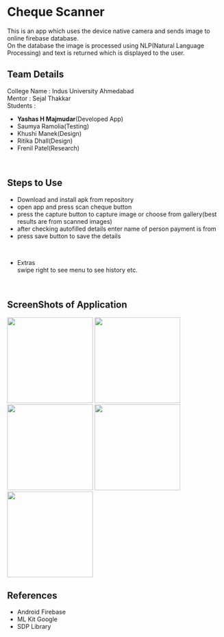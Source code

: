 # Cheque Scanner
This is an app which uses the device native camera and sends image to online firebase database. 
<br>On the database the image is processed using NLP(Natural Language Processing) and text is returned which is displayed to the user.
<br>

## Team Details
College Name : Indus University Ahmedabad<br>
Mentor       : Sejal Thakkar<br>
Students     : 
 - <b>Yashas H Majmudar</b>(Developed App)
 - Saumya Ramolia(Testing)
 - Khushi Manek(Design)
 - Ritika Dhall(Design)
 - Frenil Patel(Research)
<br>

## Steps to Use
- Download and install apk from repository
- open app and press scan cheque button
- press the capture button to capture image or choose from gallery(best results are from scanned images)
- after checking autofilled details enter name of person payment is from
- press save button to save the details
<br>

- Extras
<br>swipe right to see menu to see history etc.
<br>

## ScreenShots of Application

<img src="https://github.com/yashas-hm/Cheque-Sacnner/blob/main/images/1.jpg" width="200">
<img src="https://github.com/yashas-hm/Cheque-Sacnner/blob/main/images/2.jpg" width="200">
<img src="https://github.com/yashas-hm/Cheque-Sacnner/blob/main/images/3.jpg" width="200">
<img src="https://github.com/yashas-hm/Cheque-Sacnner/blob/main/images/4.jpg" width="200">
<img src="https://github.com/yashas-hm/Cheque-Sacnner/blob/main/images/5.jpg" width="200">

## References
- Android Firebase
- ML Kit Google
- SDP Library
